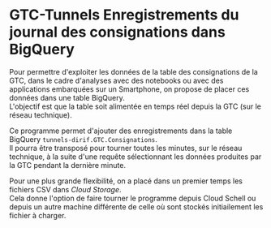 # GTC-Tunnels Enregistrements du journal des consignations dans BigQuery
Pour permettre d'exploiter les données de la table des consignations de la GTC, dans le cadre d'analyses avec des notebooks ou avec des applications embarquées sur un Smartphone, 
on propose de placer ces données dans une table BigQuery.  
L'objectif est que la table soit alimentée en temps réel depuis la GTC (sur le réseau technique).  

Ce programme permet d'ajouter des enregistrements dans la table BigQuery ``tunnels-dirif.GTC.Consignations``.  
Il pourra être transposé pour tourner toutes les minutes, sur le réseau technique, à la suite d'une requête sélectionnant les données produites par la GTC pendant la dernière minute.

Pour une plus grande flexibilité, on a placé dans un premier temps les fichiers CSV dans *Cloud Storage*.  
Cela donne l'option de faire tourner le programme depuis Cloud Schell ou depuis un autre machine différente de celle où sont stockés initiailement les fichier à charger.




